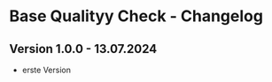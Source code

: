 
Base Qualityy Check - Changelog
================================================================================

## Version 1.0.0 - 13.07.2024

- erste Version